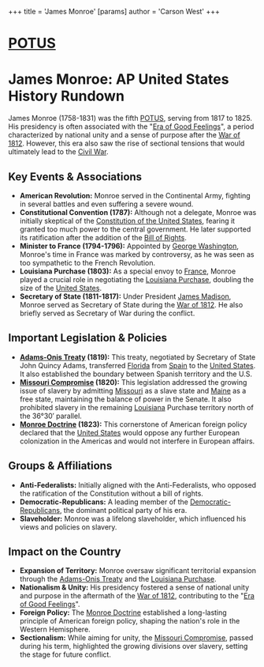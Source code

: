 +++
 title = 'James Monroe'
[params]
	author = 'Carson West'
+++
# [POTUS](./../potus/)
# James Monroe: AP United States History Rundown
James Monroe (1758-1831) was the fifth [POTUS](./../potus/), serving from 1817 to 1825. His presidency is often associated with the "[Era of Good Feelings](./../era-of-good-feelings/)", a period characterized by national unity and a sense of purpose after the [War of 1812](./../war-of-1812/). However, this era also saw the rise of sectional tensions that would ultimately lead to the [Civil War](./../civil-war/).
 

 ## Key Events & Associations
 

 *   **American Revolution:** Monroe served in the Continental Army, fighting in several battles and even suffering a severe wound.
 *   **Constitutional Convention (1787):** Although not a delegate, Monroe was initially skeptical of the [Constitution of the United States](./../constitution-of-the-united-states/), fearing it granted too much power to the central government. He later supported its ratification after the addition of the [Bill of Rights](./../bill-of-rights/).
 *   **Minister to France (1794-1796):** Appointed by [George Washington](./../george-washington/), Monroe's time in France was marked by controversy, as he was seen as too sympathetic to the French Revolution.
 *   **Louisiana Purchase (1803):** As a special envoy to [France](./../france/), Monroe played a crucial role in negotiating the [Louisiana Purchase](./../louisiana-purchase/), doubling the size of the [United States](./../united-states/).
 *   **Secretary of State (1811-1817):** Under President [James Madison](./../james-madison/), Monroe served as Secretary of State during the [War of 1812](./../war-of-1812/). He also briefly served as Secretary of War during the conflict.
 

 ## Important Legislation & Policies
 

 *   **[Adams-Onis Treaty](./../adams-onis-treaty/) (1819):** This treaty, negotiated by Secretary of State John Quincy Adams, transferred [Florida](./../florida/) from [Spain](./../spain/) to the [United States](./../united-states/). It also established the boundary between Spanish territory and the U.S.
 *   **[Missouri Compromise](./../missouri-compromise/) (1820):** This legislation addressed the growing issue of slavery by admitting [Missouri](./../missouri/) as a slave state and [Maine](./../maine/) as a free state, maintaining the balance of power in the Senate. It also prohibited slavery in the remaining [Louisiana](./../louisiana/) Purchase territory north of the 36°30′ parallel.
 *   **[Monroe Doctrine](./../monroe-doctrine/) (1823):** This cornerstone of American foreign policy declared that the [United States](./../united-states/) would oppose any further European colonization in the Americas and would not interfere in European affairs.
 

 ## Groups & Affiliations
 

 *   **Anti-Federalists:** Initially aligned with the Anti-Federalists, who opposed the ratification of the Constitution without a bill of rights.
 *   **Democratic-Republicans:** A leading member of the [Democratic-Republicans](./../democratic-republicans/), the dominant political party of his era.
 *   **Slaveholder:** Monroe was a lifelong slaveholder, which influenced his views and policies on slavery.
 

 ## Impact on the Country
 

 *   **Expansion of Territory:** Monroe oversaw significant territorial expansion through the [Adams-Onis Treaty](./../adams-onis-treaty/) and the [Louisiana Purchase](./../louisiana-purchase/).
 *   **Nationalism & Unity:** His presidency fostered a sense of national unity and purpose in the aftermath of the [War of 1812](./../war-of-1812/), contributing to the "[Era of Good Feelings](./../era-of-good-feelings/)".
 *   **Foreign Policy:** The [Monroe Doctrine](./../monroe-doctrine/) established a long-lasting principle of American foreign policy, shaping the nation's role in the Western Hemisphere.
 *   **Sectionalism:** While aiming for unity, the [Missouri Compromise](./../missouri-compromise/), passed during his term, highlighted the growing divisions over slavery, setting the stage for future conflict.

